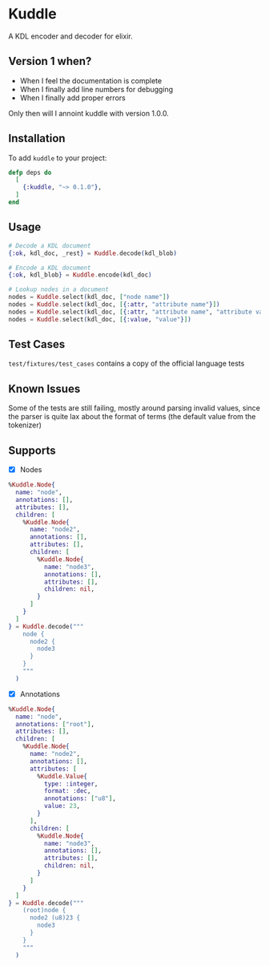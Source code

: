 # Kuddle

A KDL encoder and decoder for elixir.

## Version 1 when?

* When I feel the documentation is complete
* When I finally add line numbers for debugging
* When I finally add proper errors

Only then will I annoint kuddle with version 1.0.0.

## Installation

To add `kuddle` to your project:

```elixir
defp deps do
  [
    {:kuddle, "~> 0.1.0"},
  ]
end
```

## Usage

```elixir
# Decode a KDL document
{:ok, kdl_doc, _rest} = Kuddle.decode(kdl_blob)

# Encode a KDL document
{:ok, kdl_blob} = Kuddle.encode(kdl_doc)

# Lookup nodes in a document
nodes = Kuddle.select(kdl_doc, ["node name"])
nodes = Kuddle.select(kdl_doc, [{:attr, "attribute name"}])
nodes = Kuddle.select(kdl_doc, [{:attr, "attribute name", "attribute value"}])
nodes = Kuddle.select(kdl_doc, [{:value, "value"}])
```

## Test Cases

`test/fixtures/test_cases` contains a copy of the official language tests

## Known Issues

Some of the tests are still failing, mostly around parsing invalid values, since the parser is quite lax about the format of terms (the default value from the tokenizer)

## Supports

* [x] Nodes

```elixir
%Kuddle.Node{
  name: "node",
  annotations: [],
  attributes: [],
  children: [
    %Kuddle.Node{
      name: "node2",
      annotations: [],
      attributes: [],
      children: [
        %Kuddle.Node{
          name: "node3",
          annotations: [],
          attributes: [],
          children: nil,
        }
      ]
    }
  ]
} = Kuddle.decode("""
    node {
      node2 {
        node3
      }
    }
    """
  )
```

* [x] Annotations

```elixir
%Kuddle.Node{
  name: "node",
  annotations: ["root"],
  attributes: [],
  children: [
    %Kuddle.Node{
      name: "node2",
      annotations: [],
      attributes: [
        %Kuddle.Value{
          type: :integer,
          format: :dec,
          annotations: ["u8"],
          value: 23,
        }
      ],
      children: [
        %Kuddle.Node{
          name: "node3",
          annotations: [],
          attributes: [],
          children: nil,
        }
      ]
    }
  ]
} = Kuddle.decode("""
    (root)node {
      node2 (u8)23 {
        node3
      }
    }
    """
  )
```
